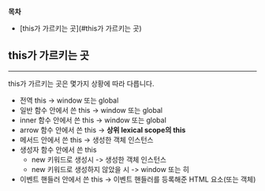 **목차**
- [this가 가르키는 곳](#this가 가르키는 곳)

## this가 가르키는 곳
------


this가 가르키는 곳은 몇가지 상황에 따라 다릅니다.
- 전역 this -> window 또는 global
- 일반 함수 안에서 쓴 this -> window 또는 global
- inner 함수 안에서 쓴 this -> window 또는 global
- arrow 함수 안에서 쓴 this -> **상위 lexical scope의 this**
- 메서드 안에서 쓴 this -> 생성한 객체 인스턴스
- 생성자 함수 안에서 쓴 this
	- new 키워드로 생성시 -> 생성한 객체 인스턴스 
	- new 키워드로 생성하지 않았을 시 -> window 또는 히
- 이벤트 핸들러 안에서 쓴 this -> 이벤트 핸들러를 등록해준 HTML 요소(또는 객체)

